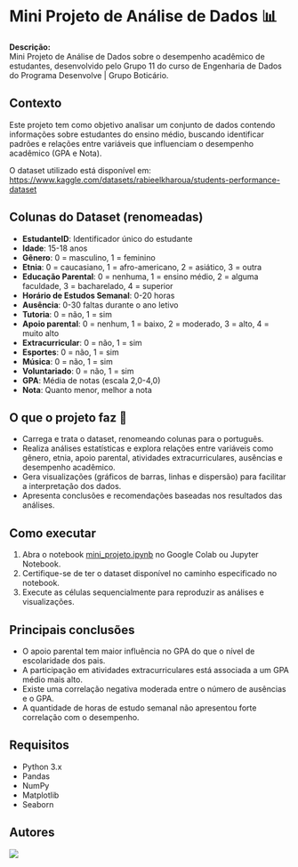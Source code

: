 # Mini Projeto de Análise de Dados 📊

**Descrição:**  
Mini Projeto de Análise de Dados sobre o desempenho acadêmico de estudantes, desenvolvido pelo Grupo 11 do curso de Engenharia de Dados do Programa Desenvolve | Grupo Boticário.

## Contexto

Este projeto tem como objetivo analisar um conjunto de dados contendo informações sobre estudantes do ensino médio, buscando identificar padrões e relações entre variáveis que influenciam o desempenho acadêmico (GPA e Nota).

O dataset utilizado está disponível em:  
https://www.kaggle.com/datasets/rabieelkharoua/students-performance-dataset

## Colunas do Dataset (renomeadas)

- **EstudanteID**: Identificador único do estudante
- **Idade**: 15-18 anos
- **Gênero**: 0 = masculino, 1 = feminino
- **Etnia**: 0 = caucasiano, 1 = afro-americano, 2 = asiático, 3 = outra
- **Educação Parental**: 0 = nenhuma, 1 = ensino médio, 2 = alguma faculdade, 3 = bacharelado, 4 = superior
- **Horário de Estudos Semanal**: 0-20 horas
- **Ausência**: 0-30 faltas durante o ano letivo
- **Tutoria**: 0 = não, 1 = sim
- **Apoio parental**: 0 = nenhum, 1 = baixo, 2 = moderado, 3 = alto, 4 = muito alto
- **Extracurricular**: 0 = não, 1 = sim
- **Esportes**: 0 = não, 1 = sim
- **Música**: 0 = não, 1 = sim
- **Voluntariado**: 0 = não, 1 = sim
- **GPA**: Média de notas (escala 2,0-4,0)
- **Nota**: Quanto menor, melhor a nota

## O que o projeto faz 🎯

- Carrega e trata o dataset, renomeando colunas para o português.
- Realiza análises estatísticas e explora relações entre variáveis como gênero, etnia, apoio parental, atividades extracurriculares, ausências e desempenho acadêmico.
- Gera visualizações (gráficos de barras, linhas e dispersão) para facilitar a interpretação dos dados.
- Apresenta conclusões e recomendações baseadas nos resultados das análises.

## Como executar

1. Abra o notebook [mini_projeto.ipynb](mini_projeto.ipynb) no Google Colab ou Jupyter Notebook.
2. Certifique-se de ter o dataset disponível no caminho especificado no notebook.
3. Execute as células sequencialmente para reproduzir as análises e visualizações.

## Principais conclusões

- O apoio parental tem maior influência no GPA do que o nível de escolaridade dos pais.
- A participação em atividades extracurriculares está associada a um GPA médio mais alto.
- Existe uma correlação negativa moderada entre o número de ausências e o GPA.
- A quantidade de horas de estudo semanal não apresentou forte correlação com o desempenho.

## Requisitos

- Python 3.x
- Pandas
- NumPy
- Matplotlib
- Seaborn

## Autores
<a href="https://github.com/sarahscampos/mini-projeto-ad/graphs/contributors">
  <img src="https://contrib.rocks/image?repo=sarahscampos/mini-projeto-ad" />
</a>
